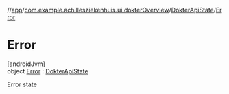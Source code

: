 //[app](../../../../index.md)/[com.example.achillesziekenhuis.ui.dokterOverview](../../index.md)/[DokterApiState](../index.md)/[Error](index.md)

# Error

[androidJvm]\
object [Error](index.md) : [DokterApiState](../index.md)

Error state
